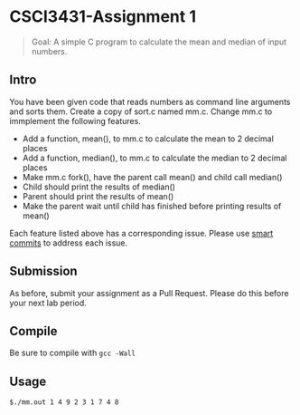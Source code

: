 CSCI3431-Assignment 1
=====================

 > Goal: A simple C program to calculate the mean and median of input numbers.

## Intro

You have been given code that reads numbers as command line arguments and sorts them.
Create a copy of sort.c named mm.c.
Change mm.c to immplement the following features.

- Add a function, mean(),  to mm.c to calculate the mean to 2 decimal places
- Add a function, median(),  to mm.c to calculate the median to 2 decimal places
- Make mm.c fork(), have the parent call mean() and child call median()
- Child should print the results of median()
- Parent should print the results of mean()
- Make the parent wait until child has finished before printing results of mean()

Each feature listed above has a corresponding issue.
Please use [smart commits](https://help.github.com/articles/closing-issues-via-commit-messages) to address each issue. 

## Submission

As before, submit your assignment as a Pull Request.
Please do this before your next lab period.

## Compile

Be sure to compile with `gcc -Wall`

## Usage

```bash
$./mm.out 1 4 9 2 3 1 7 4 8

```
